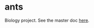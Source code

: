 # ants

Biology project. See the master doc [here](https://docs.google.com/document/d/199lM3Huk2TRiaCfRfnhlj4DyEXCdnnhH_Y09H9Ppfic/edit).


